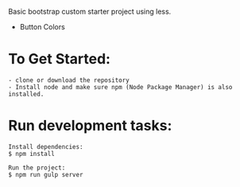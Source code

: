 Basic bootstrap custom starter project using less.
- Button Colors

# To Get Started:
```
- clone or download the repository
- Install node and make sure npm (Node Package Manager) is also installed.
```

# Run development tasks:
```
Install dependencies:
$ npm install 

Run the project:
$ npm run gulp server 


```